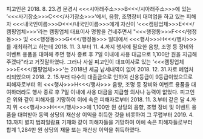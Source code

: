 피고인은 2018. 8. 23.경 문경시 <<<시아래주소>>>B<<</시아래주소>>>에 있는 ‘<<<사기장소>>>C<<</사기장소>>>'에서, 음향, 조명장비 대여업을 하고 있는 피해자 <<<내국인이름>>>D<<</내국인이름>>>에게 자신이 ‘<<<캠핑업체>>>E<<</캠핑업체>>>'라는 캠핑업체 대표이사 명함을 건네주면서 "<<<행정동>>>F<<</행정동>>> 및 <<<행정동>>>G<<</행정동>>> 일대에서 <<<행사>>>H<<</행사>>>를 개최하려고 하는데 2018. 11. 3.부터 11. 4.까지 행사에 필요한 음향, 조명 등 장비와 이벤트 용품을 대여해 주면 행사 종료 후 7일 이내에 사용 대금으로 1,100만 원을 지급해 주겠다"라고 거짓말하였다.
그러나 사실 피고인이 대표이사로 있는 ‘<<<캠핑업체>>>E<<</캠핑업체>>>'는 2018년 세금 납세내역이 없어 2018. 12. 31.자로 폐업처리되었으며 2018. 2. 15.부터 다수의 대출금으로 인하여 신용등급이 9등급이었으므로 피해자로부터 위 <<<행사>>>H<<</행사>>> 음향, 조명 등 장비와 이벤트 용품을 대여하더라도 행사 종료 후 7일 이내에 사용 대금을 지급할 의사나 능력이 없었다.
피고인은 위와 같이 피해자를 기망하여 이에 속은 피해자로부터 2018. 11. 3.부터 같은 달 4.까지 위 <<<행사>>>H<<</행사>>>에 1,100만 원 상당의 음향, 조명 장비 및 이벤트 용품을 대여받아 동액 상당의 재산상 이익을 취득한 것을 비롯하여 그 무렵부터 2019. 4. 13.까지 별지 범죄일람표 기재와 같이 피해자들을 기망하여 이에 속은 피해자들로부터 합계 1,284만 원 상당의 재물 또는 재산상 이익을 취득하였다.